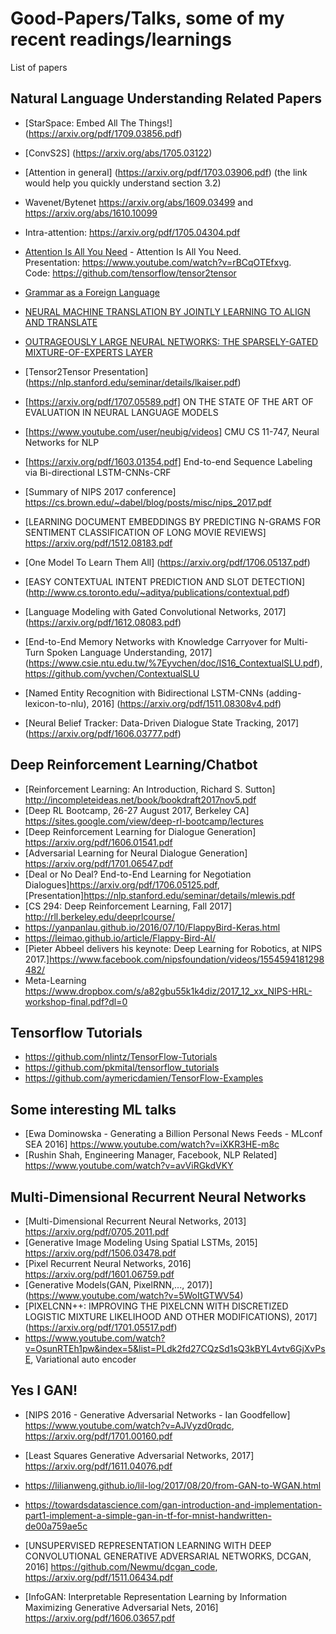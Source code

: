 # Good-Papers/Talks, some of my recent readings/learnings

List of papers 

## Natural Language Understanding Related Papers

* [StarSpace: Embed All The Things!] (https://arxiv.org/pdf/1709.03856.pdf)
* [ConvS2S] (https://arxiv.org/abs/1705.03122)
* [Attention in general] (https://arxiv.org/pdf/1703.03906.pdf) (the link would help you quickly understand section 3.2)
*  Wavenet/Bytenet https://arxiv.org/abs/1609.03499 and https://arxiv.org/abs/1610.10099
*  Intra-attention: https://arxiv.org/pdf/1705.04304.pdf
* [Attention Is All You Need](https://arxiv.org/pdf/1706.03762.pdf) - Attention Is All You Need. <br />Presentation: https://www.youtube.com/watch?v=rBCqOTEfxvg. <br /> Code: https://github.com/tensorflow/tensor2tensor
* [Grammar as a Foreign Language](https://arxiv.org/pdf/1412.7449.pdf)
* [NEURAL MACHINE TRANSLATION BY JOINTLY LEARNING TO ALIGN AND TRANSLATE](https://arxiv.org/pdf/1409.0473.pdf)
* [OUTRAGEOUSLY LARGE NEURAL NETWORKS: THE SPARSELY-GATED MIXTURE-OF-EXPERTS LAYER](https://arxiv.org/pdf/1701.06538.pdf)
* [Tensor2Tensor Presentation] (https://nlp.stanford.edu/seminar/details/lkaiser.pdf)
* [https://arxiv.org/pdf/1707.05589.pdf] ON THE STATE OF THE ART OF EVALUATION IN NEURAL LANGUAGE MODELS
* [https://www.youtube.com/user/neubig/videos] CMU CS 11-747, Neural Networks for NLP 

* [https://arxiv.org/pdf/1603.01354.pdf] End-to-end Sequence Labeling via Bi-directional LSTM-CNNs-CRF 

* [Summary of NIPS 2017 conference] https://cs.brown.edu/~dabel/blog/posts/misc/nips_2017.pdf

* [LEARNING DOCUMENT EMBEDDINGS BY PREDICTING N-GRAMS FOR SENTIMENT CLASSIFICATION OF LONG MOVIE REVIEWS] https://arxiv.org/pdf/1512.08183.pdf

* [One Model To Learn Them All] (https://arxiv.org/pdf/1706.05137.pdf)

* [EASY CONTEXTUAL INTENT PREDICTION AND SLOT DETECTION] (http://www.cs.toronto.edu/~aditya/publications/contextual.pdf)

* [Language Modeling with Gated Convolutional Networks, 2017] (https://arxiv.org/pdf/1612.08083.pdf)

* [End-to-End Memory Networks with Knowledge Carryover for Multi-Turn Spoken Language Understanding, 2017] (https://www.csie.ntu.edu.tw/%7Eyvchen/doc/IS16_ContextualSLU.pdf), https://github.com/yvchen/ContextualSLU

* [Named Entity Recognition with Bidirectional LSTM-CNNs (adding-lexicon-to-nlu), 2016] (https://arxiv.org/pdf/1511.08308v4.pdf)

* [Neural Belief Tracker: Data-Driven Dialogue State Tracking, 2017] (https://arxiv.org/pdf/1606.03777.pdf)

## Deep Reinforcement Learning/Chatbot

* [Reinforcement Learning: An Introduction, Richard S. Sutton] http://incompleteideas.net/book/bookdraft2017nov5.pdf
* [Deep RL Bootcamp, 26-27 August 2017, Berkeley CA] https://sites.google.com/view/deep-rl-bootcamp/lectures
* [Deep Reinforcement Learning for Dialogue Generation] https://arxiv.org/pdf/1606.01541.pdf
* [Adversarial Learning for Neural Dialogue Generation] https://arxiv.org/pdf/1701.06547.pdf
* [Deal or No Deal? End-to-End Learning for Negotiation Dialogues]https://arxiv.org/pdf/1706.05125.pdf,        [Presentation]https://nlp.stanford.edu/seminar/details/mlewis.pdf
* [CS 294: Deep Reinforcement Learning, Fall 2017] http://rll.berkeley.edu/deeprlcourse/
* https://yanpanlau.github.io/2016/07/10/FlappyBird-Keras.html
* https://leimao.github.io/article/Flappy-Bird-AI/
* [Pieter Abbeel delivers his keynote: Deep Learning for Robotics, at NIPS 2017.]https://www.facebook.com/nipsfoundation/videos/1554594181298482/
* Meta-Learning https://www.dropbox.com/s/a82gbu55k1k4diz/2017_12_xx_NIPS-HRL-workshop-final.pdf?dl=0




## Tensorflow Tutorials

* https://github.com/nlintz/TensorFlow-Tutorials
* https://github.com/pkmital/tensorflow_tutorials
* https://github.com/aymericdamien/TensorFlow-Examples



## Some interesting ML talks 

* [Ewa Dominowska - Generating a Billion Personal News Feeds - MLconf SEA 2016] https://www.youtube.com/watch?v=iXKR3HE-m8c
* [Rushin Shah, Engineering Manager, Facebook, NLP Related] https://www.youtube.com/watch?v=avViRGkdVKY



## Multi-Dimensional Recurrent Neural Networks

* [Multi-Dimensional Recurrent Neural Networks, 2013] https://arxiv.org/pdf/0705.2011.pdf
* [Generative Image Modeling Using Spatial LSTMs, 2015] https://arxiv.org/pdf/1506.03478.pdf
* [Pixel Recurrent Neural Networks, 2016] https://arxiv.org/pdf/1601.06759.pdf
* [Generative Models(GAN, PixelRNN,..., 2017)] (https://www.youtube.com/watch?v=5WoItGTWV54)
* [PIXELCNN++: IMPROVING THE PIXELCNN WITH DISCRETIZED LOGISTIC MIXTURE LIKELIHOOD AND OTHER MODIFICATIONS), 2017] (https://arxiv.org/pdf/1701.05517.pdf)
* https://www.youtube.com/watch?v=OsunRTEh1pw&index=5&list=PLdk2fd27CQzSd1sQ3kBYL4vtv6GjXvPsE, Variational auto encoder


## Yes I GAN!

* [NIPS 2016 - Generative Adversarial Networks - Ian Goodfellow] https://www.youtube.com/watch?v=AJVyzd0rqdc, https://arxiv.org/pdf/1701.00160.pdf

* [Least Squares Generative Adversarial Networks, 2017] https://arxiv.org/pdf/1611.04076.pdf

* https://lilianweng.github.io/lil-log/2017/08/20/from-GAN-to-WGAN.html

* https://towardsdatascience.com/gan-introduction-and-implementation-part1-implement-a-simple-gan-in-tf-for-mnist-handwritten-de00a759ae5c

* [UNSUPERVISED REPRESENTATION LEARNING WITH DEEP CONVOLUTIONAL GENERATIVE ADVERSARIAL NETWORKS, DCGAN, 2016] https://github.com/Newmu/dcgan_code, https://arxiv.org/pdf/1511.06434.pdf

* [InfoGAN: Interpretable Representation Learning by Information Maximizing Generative Adversarial Nets, 2016] https://arxiv.org/pdf/1606.03657.pdf







